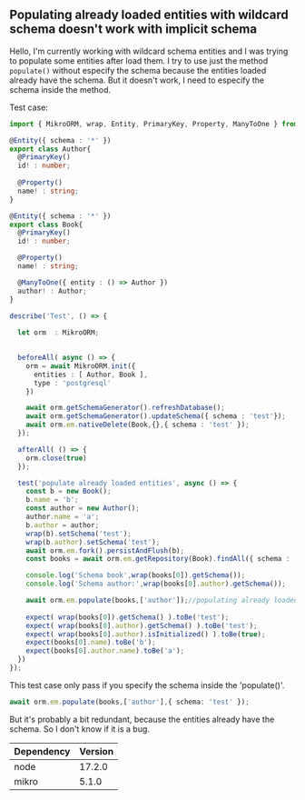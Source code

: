 
## Populating already loaded entities with wildcard schema doesn't work with implicit schema

Hello, I'm currently working with wildcard schema entities and I was trying to populate some entities after load them. I try to use just the method `populate()` without especify the schema because the entities loaded already have the schema. But it doesn't work, I need to especify the schema inside the method.

Test case:

```typescript
import { MikroORM, wrap, Entity, PrimaryKey, Property, ManyToOne } from '@mikro-orm/core';

@Entity({ schema : '*' })
export class Author{
  @PrimaryKey()
  id! : number;
  
  @Property()
  name! : string;
}

@Entity({ schema : '*' })
export class Book{
  @PrimaryKey()
  id! : number;

  @Property()
  name! : string;

  @ManyToOne({ entity : () => Author })
  author! : Author;
}

describe('Test', () => {
  
  let orm  : MikroORM;
  

  beforeAll( async () => {
    orm = await MikroORM.init({
      entities : [ Author, Book ],
      type : 'postgresql'
    })

    await orm.getSchemaGenerator().refreshDatabase();
    await orm.getSchemaGenerator().updateSchema({ schema : 'test'});
    await orm.em.nativeDelete(Book,{},{ schema : 'test' });
  });

  afterAll( () => {
    orm.close(true)
  });

  test('populate already loaded entities', async () => {
    const b = new Book();
    b.name = 'b';
    const author = new Author();
    author.name = 'a';
    b.author = author;
    wrap(b).setSchema('test');
    wrap(b.author).setSchema('test');
    await orm.em.fork().persistAndFlush(b);
    const books = await orm.em.getRepository(Book).findAll({ schema : 'test' });

    console.log('Schema book',wrap(books[0]).getSchema());
    console.log('Schema author:',wrap(books[0].author).getSchema());

    await orm.em.populate(books,['author']);//populating already loaded entities
    
    expect( wrap(books[0]).getSchema() ).toBe('test');
    expect( wrap(books[0].author).getSchema() ).toBe('test');
    expect( wrap(books[0].author).isInitialized() ).toBe(true);
    expect(books[0].name).toBe('b');
    expect(books[0].author.name).toBe('a');
  })
});
```

This test case only pass if you specify the schema inside the 'populate()'.

```typescript
await orm.em.populate(books,['author'],{ schema: 'test' });
```

But it's probably a bit redundant, because the entities already have the schema. So I don't know if it is a bug.

|Dependency|Version|
|----------|-------|
|node|17.2.0|
|mikro|5.1.0|